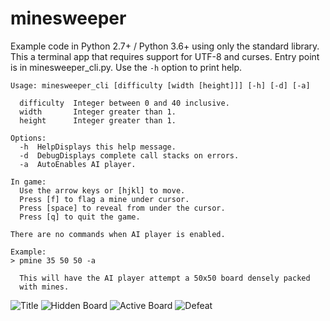 # minesweeper
Example code in Python 2.7+ / Python 3.6+ using only the standard library.
This a terminal app that requires support for UTF-8 and curses. Entry point
is in minesweeper_cli.py. Use the `-h` option to print help.

```
Usage: minesweeper_cli [difficulty [width [height]]] [-h] [-d] [-a]

  difficulty  Integer between 0 and 40 inclusive.
  width       Integer greater than 1.
  height      Integer greater than 1.

Options:
  -h  HelpDisplays this help message.
  -d  DebugDisplays complete call stacks on errors.
  -a  AutoEnables AI player.

In game:
  Use the arrow keys or [hjkl] to move.
  Press [f] to flag a mine under cursor.
  Press [space] to reveal from under the cursor.
  Press [q] to quit the game.

There are no commands when AI player is enabled.

Example:
> pmine 35 50 50 -a

  This will have the AI player attempt a 50x50 board densely packed
  with mines.
```

![Title](./readme/title.png)
![Hidden Board](./readme/hidden_board.png)
![Active Board](./readme/active_board.png)
![Defeat](./readme/defeat.png)
